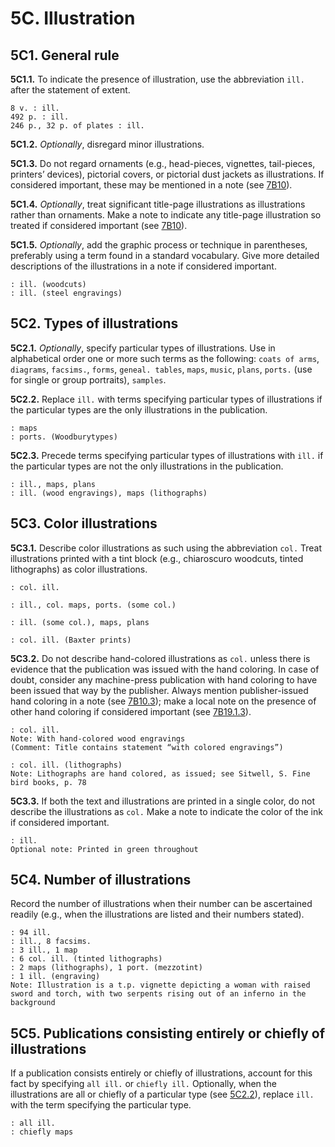 # 5C. Illustration 
## 5C1. General rule
__5C1.1.__ To indicate the presence of illustration, use the abbreviation `ill.` after the statement of extent. 
```
8 v. : ill.
492 p. : ill.
246 p., 32 p. of plates : ill.
```
__5C1.2.__ *Optionally*, disregard minor illustrations. 

__5C1.3.__ Do not regard ornaments (e.g., head-pieces, vignettes, tail-pieces, printers’ devices), pictorial covers, or pictorial dust jackets as illustrations. If considered important, these may be mentioned in a note (see [7B10](https://www.youtube.com/watch?v=oHg5SJYRHA0)). 

__5C1.4.__ *Optionally*, treat significant title-page illustrations as illustrations rather than ornaments. Make a note to indicate any title-page illustration so treated if considered important (see [7B10](https://www.youtube.com/watch?v=oHg5SJYRHA0)).

__5C1.5.__ *Optionally*, add the graphic process or technique in parentheses, preferably using a term found in a standard vocabulary. Give more detailed descriptions of the illustrations in a note if considered important.
```
: ill. (woodcuts)
: ill. (steel engravings)
```
## 5C2. Types of illustrations
__5C2.1.__ *Optionally*, specify particular types of illustrations. Use in alphabetical order one or more such terms as the following: `coats of arms`, `diagrams`, `facsims.`, `forms`, `geneal. tables`, `maps`, `music`, `plans`, `ports.` (use for single or group portraits), `samples`. 

__5C2.2.__ Replace `ill.` with terms specifying particular types of illustrations if the particular types are the only illustrations in the publication.
```
: maps
: ports. (Woodburytypes)
```
__5C2.3.__ Precede terms specifying particular types of illustrations with `ill.` if the particular types are not the only illustrations in the publication.
```
: ill., maps, plans
: ill. (wood engravings), maps (lithographs)
```
## 5C3. Color illustrations
__5C3.1.__ Describe color illustrations as such using the abbreviation `col.` Treat illustrations printed with a tint block (e.g., chiaroscuro woodcuts, tinted lithographs) as color illustrations.
```
: col. ill.

: ill., col. maps, ports. (some col.)

: ill. (some col.), maps, plans

: col. ill. (Baxter prints)
```
__5C3.2.__ Do not describe hand-colored illustrations as `col.` unless there is evidence that the publication was issued with the hand coloring. In case of doubt, consider any machine-press publication with hand coloring to have been issued that way by the publisher. Always mention publisher-issued hand coloring in a note (see [7B10.3](https://www.youtube.com/watch?v=oHg5SJYRHA0)); make a local note on the presence of other hand coloring if considered important (see [7B19.1.3](https://www.youtube.com/watch?v=oHg5SJYRHA0)).
```
: col. ill.
Note: With hand-colored wood engravings 
(Comment: Title contains statement “with colored engravings”)

: col. ill. (lithographs)
Note: Lithographs are hand colored, as issued; see Sitwell, S. Fine bird books, p. 78
```
__5C3.3.__ If both the text and illustrations are printed in a single color, do not describe the illustrations as `col.` Make a note to indicate the color of the ink if considered important. 
```
: ill.
Optional note: Printed in green throughout
```
## 5C4. Number of illustrations
Record the number of illustrations when their number can be ascertained readily (e.g., when the illustrations are listed and their numbers stated).
```
: 94 ill.
: ill., 8 facsims.
: 3 ill., 1 map
: 6 col. ill. (tinted lithographs)
: 2 maps (lithographs), 1 port. (mezzotint)
: 1 ill. (engraving)
Note: Illustration is a t.p. vignette depicting a woman with raised sword and torch, with two serpents rising out of an inferno in the background 
```
## 5C5. Publications consisting entirely or chiefly of illustrations
If a publication consists entirely or chiefly of illustrations, account for this fact by specifying `all ill.` or `chiefly ill.` Optionally, when the illustrations are all or chiefly of a particular type (see [5C2.2](https://www.youtube.com/watch?v=oHg5SJYRHA0)), replace `ill.` with the term specifying the particular type. 
```
: all ill.
: chiefly maps
```
